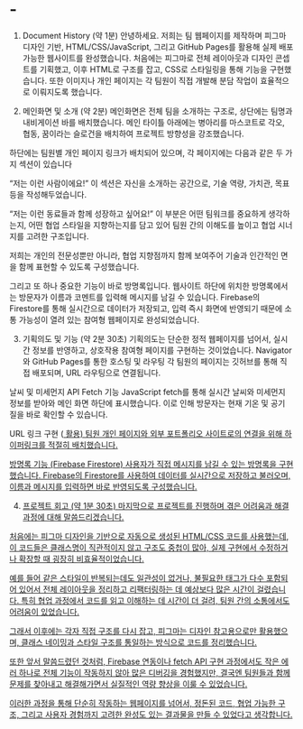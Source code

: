 # -
1. Document History (약 1분)
안녕하세요. 저희는 팀 웹페이지를 제작하며 피그마 디자인 기반, HTML/CSS/JavaScript, 그리고 GitHub Pages를 활용해 실제 배포 가능한 웹사이트를 완성했습니다.
처음에는 피그마로 전체 레이아웃과 디자인 콘셉트를 기획했고, 이후 HTML로 구조를 잡고, CSS로 스타일링을 통해 기능을 구현했습니다.
또한 이미지나 개인 페이지는 각 팀원이 직접 개발해 분담 작업이 효율적으로 이뤄지도록 했습니다.

2. 메인화면 및 소개 (약 2분)
메인화면은 전체 팀을 소개하는 구조로, 상단에는 팀명과 내비게이션 바를 배치했습니다.
메인 타이틀 아래에는 병아리를 마스코트로 각오, 협동, 꿈이라는 슬로건을 배치하여 프로젝트 방향성을 강조했습니다.

하단에는 팀원별 개인 페이지 링크가 배치되어 있으며, 각 페이지에는 다음과 같은 두 가지 섹션이 있습니다

“저는 이런 사람이에요!”
이 섹션은 자신을 소개하는 공간으로, 기술 역량, 가치관, 목표 등을 작성해두었습니다.

“저는 이런 동료들과 함께 성장하고 싶어요!”
이 부분은 어떤 팀워크를 중요하게 생각하는지, 어떤 협업 스타일을 지향하는지를 담고 있어
팀원 간의 이해도를 높이고 협업 시너지를 고려한 구조입니다.

저희는 개인의 전문성뿐만 아니라, 협업 지향점까지 함께 보여주어
기술과 인간적인 면을 함께 표현할 수 있도록 구성했습니다.

그리고 또 하나 중요한 기능이 바로 방명록입니다.
웹사이트 하단에 위치한 방명록에서는 방문자가 이름과 코멘트를 입력해 메시지를 남길 수 있습니다.
Firebase의 Firestore를 통해 실시간으로 데이터가 저장되고, 입력 즉시 화면에 반영되기 때문에
소통 가능성이 열려 있는 참여형 웹페이지로 완성되었습니다.

3. 기획의도 및 기능 (약 2분 30초)
기획의도는 단순한 정적 웹페이지를 넘어서, 실시간 정보를 반영하고, 상호작용 참여형 페이지를 구현하는 것이었습니다.
Navigator와 GitHub Pages를 통한 호스팅 및 라우팅
각 팀원의 페이지는 깃허브를 통해 직접 배포되며, URL 라우팅으로 연결됩니다.

날씨 및 미세먼지 API Fetch 기능
JavaScript fetch를 통해 실시간 날씨와 미세먼지 정보를 받아와 메인 화면 하단에 표시했습니다.
이로 인해 방문자는 현재 기온 및 공기 질을 바로 확인할 수 있습니다.

URL 링크 구현 (<a href> 활용)
팀원 개인 페이지와 외부 포트폴리오 사이트로의 연결을 위해 하이퍼링크를 적절히 배치했습니다.

방명록 기능 (Firebase Firestore)
사용자가 직접 메시지를 남길 수 있는 방명록을 구현했습니다.
Firebase의 Firestore를 사용하여 데이터를 실시간으로 저장하고 불러오며, 이름과 메시지를 입력하면 바로 반영되도록 구성했습니다.

4. 프로젝트 회고 (약 1분 30초)
마지막으로 프로젝트를 진행하며 겪은 어려움과 해결 과정에 대해 말씀드리겠습니다.

처음에는 피그마 디자인을 기반으로 자동으로 생성된 HTML/CSS 코드를 사용했는데,
이 코드들은 클래스명이 직관적이지 않고 구조도 중첩이 많아,
실제 구현에서 수정하거나 확장할 때 굉장히 비효율적이었습니다.

예를 들어 같은 스타일이 반복되는데도 일관성이 없거나, 불필요한 태그가 다수 포함되어 있어서
전체 레이아웃을 정리하고 리팩터링하는 데 예상보다 많은 시간이 걸렸습니다.
특히 협업 과정에서 코드를 읽고 이해하는 데 시간이 더 걸려, 팀원 간의 소통에서도 어려움이 있었습니다.

그래서 이후에는 각자 직접 구조를 다시 잡고, 피그마는 디자인 참고용으로만 활용했으며,
클래스 네이밍과 스타일 구조를 통일하는 방식으로 코드를 정리했습니다.

또한 앞서 말씀드렸던 것처럼, Firebase 연동이나 fetch API 구현 과정에서도
작은 에러 하나로 전체 기능이 작동하지 않아 많은 디버깅을 경험했지만,
결국엔 팀원들과 함께 문제를 찾아내고 해결해가면서 실질적인 역량 향상을 이룰 수 있었습니다.

이러한 과정을 통해 단순히 작동하는 웹페이지를 넘어서,
정돈된 코드, 협업 가능한 구조, 그리고 사용자 경험까지 고려한 완성도 있는 결과물을 만들 수 있었다고 생각합니다.
